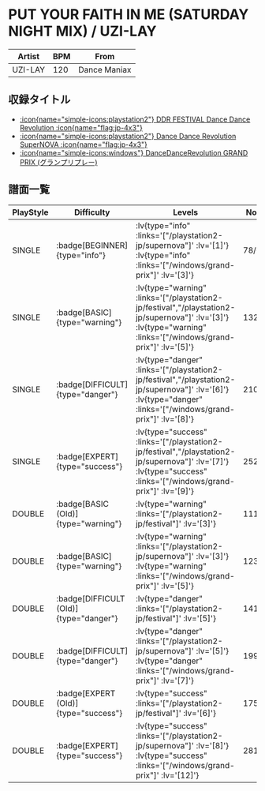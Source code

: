 # PUT YOUR FAITH IN ME (SATURDAY NIGHT MIX) / UZI-LAY

|Artist|BPM|From|
|------|---|----|
|UZI-LAY|120|Dance Maniax|

## 収録タイトル

- [ :icon{name="simple-icons:playstation2"} DDR FESTIVAL Dance Dance Revolution :icon{name="flag:jp-4x3"} ](/playstation2-jp/festival)
- [ :icon{name="simple-icons:playstation2"} Dance Dance Revolution SuperNOVA :icon{name="flag:jp-4x3"} ](/playstation2-jp/supernova)
- [ :icon{name="simple-icons:windows"} DanceDanceRevolution GRAND PRIX (グランプリプレー)](/windows/grand-prix)

## 譜面一覧

|PlayStyle|Difficulty|Levels|Notes|Movie|
|---------|----------|------|-----|-----|
|SINGLE| :badge[BEGINNER]{type="info"} | :lv{type="info" :links='["/playstation2-jp/supernova"]' :lv='[1]'}  :lv{type="info" :links='["/windows/grand-prix"]' :lv='[3]'} |78/0||
|SINGLE| :badge[BASIC]{type="warning"} | :lv{type="warning" :links='["/playstation2-jp/festival","/playstation2-jp/supernova"]' :lv='[3]'}  :lv{type="warning" :links='["/windows/grand-prix"]' :lv='[5]'} |132/6||
|SINGLE| :badge[DIFFICULT]{type="danger"} | :lv{type="danger" :links='["/playstation2-jp/festival","/playstation2-jp/supernova"]' :lv='[6]'}  :lv{type="danger" :links='["/windows/grand-prix"]' :lv='[8]'} |210/11||
|SINGLE| :badge[EXPERT]{type="success"} | :lv{type="success" :links='["/playstation2-jp/festival","/playstation2-jp/supernova"]' :lv='[7]'}  :lv{type="success" :links='["/windows/grand-prix"]' :lv='[9]'} |252/12||
|DOUBLE| :badge[BASIC (Old)]{type="warning"} | :lv{type="warning" :links='["/playstation2-jp/festival"]' :lv='[3]'} |111/13||
|DOUBLE| :badge[BASIC]{type="warning"} | :lv{type="warning" :links='["/playstation2-jp/supernova"]' :lv='[3]'}  :lv{type="warning" :links='["/windows/grand-prix"]' :lv='[5]'} |123/4||
|DOUBLE| :badge[DIFFICULT (Old)]{type="danger"} | :lv{type="danger" :links='["/playstation2-jp/festival"]' :lv='[5]'} |141/15||
|DOUBLE| :badge[DIFFICULT]{type="danger"} | :lv{type="danger" :links='["/playstation2-jp/supernova"]' :lv='[5]'}  :lv{type="danger" :links='["/windows/grand-prix"]' :lv='[7]'} |199/3||
|DOUBLE| :badge[EXPERT (Old)]{type="success"} | :lv{type="success" :links='["/playstation2-jp/festival"]' :lv='[6]'} |175/12||
|DOUBLE| :badge[EXPERT]{type="success"} | :lv{type="success" :links='["/playstation2-jp/supernova"]' :lv='[8]'}  :lv{type="success" :links='["/windows/grand-prix"]' :lv='[12]'} |281/4||
